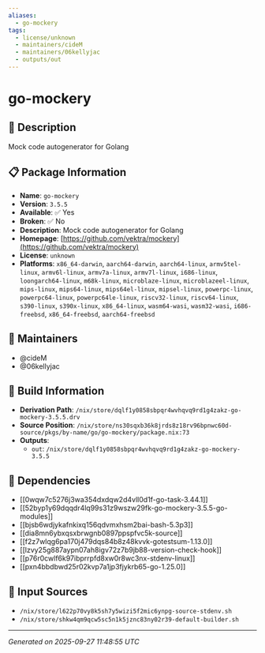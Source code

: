 ```yaml
---
aliases:
  - go-mockery
tags:
  - license/unknown
  - maintainers/cideM
  - maintainers/06kellyjac
  - outputs/out
---
```


# go-mockery

## 📝 Description

Mock code autogenerator for Golang

## 📋 Package Information

- **Name**: `go-mockery`
- **Version**: `3.5.5`
- **Available**: ✅ Yes
- **Broken**: ✅ No
- **Description**: Mock code autogenerator for Golang
- **Homepage**: [https://github.com/vektra/mockery](https://github.com/vektra/mockery)
- **License**: `unknown`
- **Platforms**: `x86_64-darwin`, `aarch64-darwin`, `aarch64-linux`, `armv5tel-linux`, `armv6l-linux`, `armv7a-linux`, `armv7l-linux`, `i686-linux`, `loongarch64-linux`, `m68k-linux`, `microblaze-linux`, `microblazeel-linux`, `mips-linux`, `mips64-linux`, `mips64el-linux`, `mipsel-linux`, `powerpc-linux`, `powerpc64-linux`, `powerpc64le-linux`, `riscv32-linux`, `riscv64-linux`, `s390-linux`, `s390x-linux`, `x86_64-linux`, `wasm64-wasi`, `wasm32-wasi`, `i686-freebsd`, `x86_64-freebsd`, `aarch64-freebsd`
## 👥 Maintainers

- @cideM
- @06kellyjac


## 🔧 Build Information

- **Derivation Path**: `/nix/store/dqlf1y0858sbpqr4wvhqvq9rd1g4zakz-go-mockery-3.5.5.drv`
- **Source Position**: `/nix/store/ns30sqxb36k8jrds8z18rv96bpnwc60d-source/pkgs/by-name/go/go-mockery/package.nix:73`
- **Outputs**:
  - `out`:  `/nix/store/dqlf1y0858sbpqr4wvhqvq9rd1g4zakz-go-mockery-3.5.5`

## 🔗 Dependencies

- [[0wqw7c5276j3wa354dxdqw2d4vll0d1f-go-task-3.44.1]]
- [[52byp1y69dqqdr4lq99s31z9wszw29fk-go-mockery-3.5.5-go-modules]]
- [[bjsb6wdjykafnkixq156qdvmxhsm2bai-bash-5.3p3]]
- [[dia8mn6ybxqsxbrwgnb0897ppspfvc5k-source]]
- [[f2z7wlqg6pa170j479dqs84b8z48kvvk-gotestsum-1.13.0]]
- [[lzvy25g887aypn07ah8igv72z7b9jb88-version-check-hook]]
- [[p76r0cwlf6k97ibprrpfd8xw0r8wc3nx-stdenv-linux]]
- [[pxn4bbdbwd25r02kvp7a1jp3fjykrb65-go-1.25.0]]

## 📁 Input Sources

- `/nix/store/l622p70vy8k5sh7y5wizi5f2mic6ynpg-source-stdenv.sh`
- `/nix/store/shkw4qm9qcw5sc5n1k5jznc83ny02r39-default-builder.sh`

---
*Generated on 2025-09-27 11:48:55 UTC*
